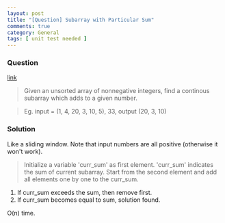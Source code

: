 ```yaml
---
layout: post
title: "[Question] Subarray with Particular Sum"
comments: true
category: General
tags: [ unit test needed ]
---
```


### Question 

[link](http://www.geeksforgeeks.org/find-subarray-with-given-sum/)

> Given an unsorted array of nonnegative integers, find a continous subarray which adds to a given number.

> Eg. input = (1, 4, 20, 3, 10, 5), 33, output (20, 3, 10)

### Solution

Like a sliding window. Note that input numbers are all positive (otherwise it won't work). 

> Initialize a variable 'curr_sum' as first element. 'curr_sum' indicates the sum of current subarray. Start from the second element and add all elements one by one to the curr_sum. 

1. If curr_sum exceeds the sum, then remove first. 
1. If curr_sum becomes equal to sum, solution found.

O(n) time. 
